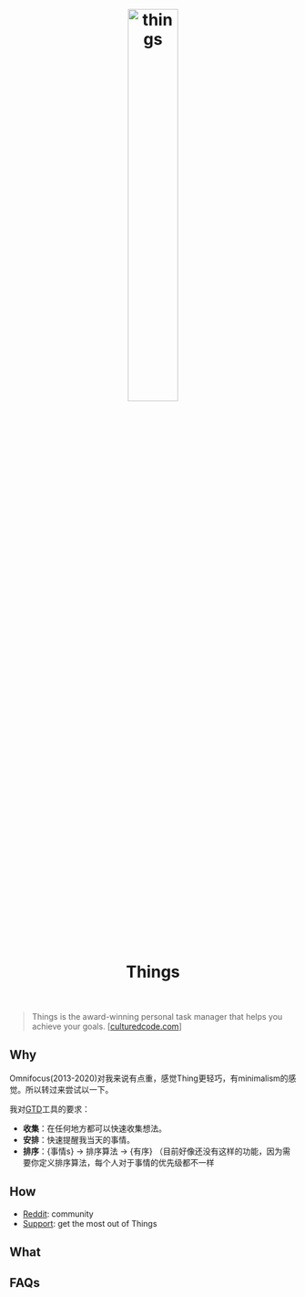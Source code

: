 <h1 align="center">
<br>
	<a href="https://www.wikiwand.com/en/Things_(software)">
  <img src="https://i.imgur.com/Tnb3xpH.png" alt="things" width=42%">
  </a>
  <br><br>
Things
  <br><br>
</h1>


> Things is the award-winning personal task manager that helps you achieve your goals. [[culturedcode.com](https://culturedcode.com/things/)]



## Why 

Omnifocus(2013-2020)对我来说有点重，感觉Thing更轻巧，有minimalism的感觉。所以转过来尝试以一下。

我对[GTD](https://www.wikiwand.com/en/Getting_Things_Done)工具的要求：

* **收集**：在任何地方都可以快速收集想法。
* **安排**：快速提醒我当天的事情。
* **排序**：{事情s} -> 排序算法 -> {有序} （目前好像还没有这样的功能，因为需要你定义排序算法，每个人对于事情的优先级都不一样


## How

* [Reddit](https://www.reddit.com/r/thingsapp/): community
* [Support](https://culturedcode.com/things/support/): get the most out of Things


## What 


## FAQs









